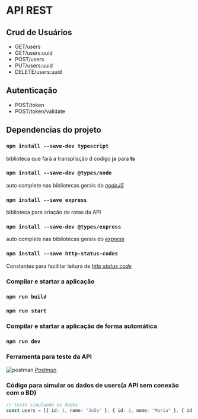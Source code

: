 # API REST

## Crud de Usuários
 - GET/users
 - GET/users:uuid
 - POST/users
 - PUT/users:uuid
 - DELETE/users:uuid

## Autenticação
 - POST/token 
 - POST/token/validate 

## Dependencias do projeto  

### `npm install --save-dev typescript`

biblioteca que fará a transpilação d codigo <b>js</b> para <b>ts</b>

### `npm install --save-dev @types/node`
auto complete nas bibliotecas gerais do [*nodeJS*](https://g.co/kgs/H4bmuw)

### `npm install --save express`
biblioteca para criação de rotas da API

### `npm install --save-dev @types/express`
auto complete nas bibliotecas gerais do [*express*](https://g.co/kgs/XAWazj)

### `npm install --save http-status-codes`
Constantes para facilitar leitura de [*http status code*](https://restfulapi.net/http-status-codes/)

### Compilar e startar a aplicação

### `npm run build`
### `npm run start`

### Compilar e startar a aplicação de forma automática

### `npm run dev`

### Ferramenta para teste da API

![postman](https://www.vectorlogo.zone/logos/getpostman/getpostman-icon.svg)
[*Postman*](https://www.postman.com/)

### Código para simular os dados de **users**(a API sem conexão com o BD)
~~~TypeScript
// teste simulando os dados
const users = [{ id: 1, nome: "João" }, { id: 2, nome: "Maria" }, { id: 3, nome: "José" }];
~~~